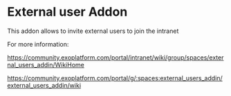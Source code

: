 External user Addon
====================================

This addon allows to invite external users to join the intranet

For more information:

https://community.exoplatform.com/portal/intranet/wiki/group/spaces/external_users_addin/WikiHome

https://community.exoplatform.com/portal/g/:spaces:external_users_addin/external_users_addin/wiki
